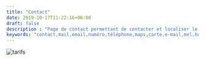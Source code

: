 ```yaml
---
title: "Contact"
date: 2019-10-17T11:22:16+06:00
draft: false
description : "Page de contact permettant de contacter et localiser le cabiner d'ostéopathie"
keywords: "contact,mail,email,numéro,téléphone,maps,carte,e-mail,mel,horaire,adresse,réseaux,sociaux,rdv"
---
```


<img src="../images/contact.jpg" alt="tarifs" class="img-fluid">
